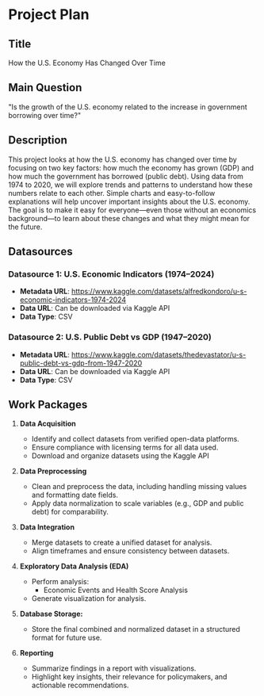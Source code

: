 # Project Plan

## Title
How the U.S. Economy Has Changed Over Time

## Main Question
"Is the growth of the U.S. economy related to the increase in government borrowing over time?"

## Description
This project looks at how the U.S. economy has changed over time by focusing on two key factors: how much the economy has grown (GDP) and how much the government has borrowed (public debt). Using data from 1974 to 2020, we will explore trends and patterns to understand how these numbers relate to each other. Simple charts and easy-to-follow explanations will help uncover important insights about the U.S. economy. The goal is to make it easy for everyone—even those without an economics background—to learn about these changes and what they might mean for the future.

## Datasources
### Datasource 1: U.S. Economic Indicators (1974–2024)
- **Metadata URL**: https://www.kaggle.com/datasets/alfredkondoro/u-s-economic-indicators-1974-2024
- **Data URL**: Can be downloaded via Kaggle API
- **Data Type**: CSV

### Datasource 2: U.S. Public Debt vs GDP (1947–2020)
- **Metadata URL**: https://www.kaggle.com/datasets/thedevastator/u-s-public-debt-vs-gdp-from-1947-2020
- **Data URL**: Can be downloaded via Kaggle API
- **Data Type**: CSV


## Work Packages
1. **Data Acquisition**
   - Identify and collect datasets from verified open-data platforms.
   - Ensure compliance with licensing terms for all data used.
   - Download and organize datasets using the Kaggle API

2. **Data Preprocessing**
   - Clean and preprocess the data, including handling missing values and formatting date fields.
   - Apply data normalization to scale variables (e.g., GDP and public debt) for comparability.

3. **Data Integration**
   - Merge datasets to create a unified dataset for analysis.
   - Align timeframes and ensure consistency between datasets.

4. **Exploratory Data Analysis (EDA)**
   - Perform analysis:
      - Economic Events and Health Score Analysis
   - Generate visualization for analysis.

5. **Database Storage:**
   - Store the final combined and normalized dataset in a structured format for future use.

6. **Reporting**
   - Summarize findings in a report with visualizations.
   - Highlight key insights, their relevance for policymakers, and actionable recommendations.
